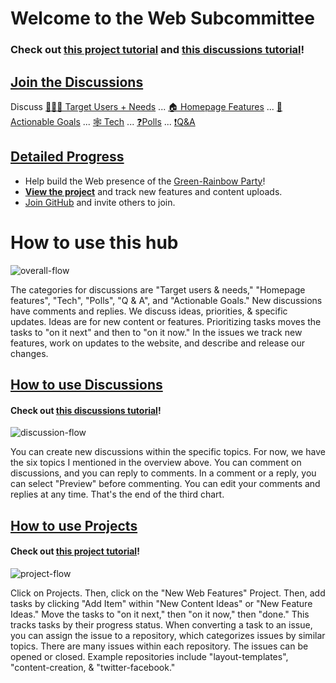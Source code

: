 # Welcome to the Web Subcommittee

### Check out [this project tutorial][proj] and [this discussions tutorial][disc]!

## [Join the Discussions](https://github.com/orgs/green-rainbow-org/discussions)

 Discuss [🧑‍🤝‍🧑 Target Users + Needs](https://github.com/orgs/green-rainbow-org/discussions/categories/1-target-users-needs) ... [🏠 Homepage Features](https://github.com/orgs/green-rainbow-org/discussions/categories/2-homepage-features) ... [🏁 Actionable Goals](https://github.com/orgs/green-rainbow-org/discussions/categories/actionable-goals) ... [🕸️ Tech](https://github.com/orgs/green-rainbow-org/discussions/categories/tech-committee) ... [❓Polls](https://github.com/orgs/green-rainbow-org/discussions/categories/vote-on-goals-and-features) ... [❗Q&A ](https://github.com/orgs/green-rainbow-org/discussions/categories/website-help-q-a)

## [Detailed Progress][view]

- Help build the Web presence of the [Green-Rainbow Party][home]!
- [**View the project**][view] and track new features and content uploads.
- [Join GitHub](https://github.com/signup) and invite others to join.

# How to use this hub

![overall-flow](https://user-images.githubusercontent.com/75504552/212987268-03d4b25e-53a3-4eee-b384-55e0ffa167a8.png)

The categories for discussions are "Target users & needs," "Homepage features",  "Tech", "Polls", "Q & A", and "Actionable Goals." New discussions have comments and replies. We discuss ideas, priorities, & specific updates. Ideas are for new content or features. Prioritizing tasks moves the tasks to "on it next" and then to "on it now." In the issues we track new features, work on updates to the website, and describe and release our changes.

## [How to use Discussions][disc]

#### Check out [this discussions tutorial][disc]!

![discussion-flow](https://user-images.githubusercontent.com/75504552/212987343-903bae5c-d451-478e-a6ba-94be96f7ffcb.png)

You can create new discussions within the specific topics. For now, we have the six topics I mentioned in the overview above. You can comment on discussions, and you can reply to comments. In a comment or a reply, you can select "Preview" before commenting. You can edit your comments and replies at any time. That's the end of the third chart.

## [How to use Projects][proj]

#### Check out [this project tutorial][proj]!

![project-flow](https://user-images.githubusercontent.com/75504552/212987336-b6e8b45e-6383-4779-8f1b-c29429de203d.png)

Click on Projects. Then, click on the "New Web Features" Project. Then, add tasks by clicking "Add Item" within "New Content Ideas" or "New Feature Ideas." Move the tasks to "on it next," then "on it now," then "done." This tracks tasks by their progress status. When converting a task to an issue, you can assign the issue to a repository, which categorizes issues by similar topics. There are many issues within each repository. The issues can be opened or closed. Example repositories include "layout-templates", "content-creation, & "twitter-facebook."

[home]: https://green-rainbow.org
[view]: https://github.com/orgs/green-rainbow-org/projects/1/views/1
[proj]: https://github.com/orgs/green-rainbow-org/discussions/15
[disc]: https://github.com/orgs/green-rainbow-org/discussions/14
